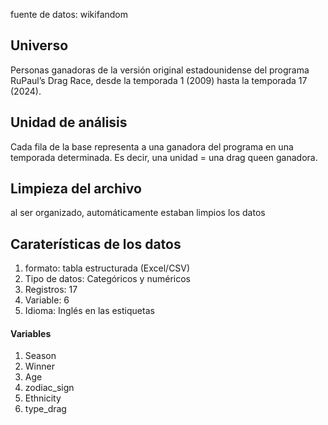 fuente de datos: wikifandom
##  Universo
Personas ganadoras de la versión original estadounidense del programa RuPaul’s Drag Race, desde la temporada 1 (2009) hasta la temporada 17 (2024).
##  Unidad de análisis
 Cada fila de la base representa a una ganadora del programa en una temporada determinada. Es decir, una unidad = una drag queen ganadora.
## Limpieza del archivo
 al ser organizado, automáticamente estaban limpios los datos
 ## Caraterísticas de los datos
 1. formato: tabla estructurada (Excel/CSV)
2. Tipo de datos: Categóricos y numéricos
3. Registros: 17
4. Variable: 6
5. Idioma: Inglés en las estiquetas
#### Variables
1. Season
2. Winner
3. Age
4. zodiac_sign
5. Ethnicity
6. type_drag